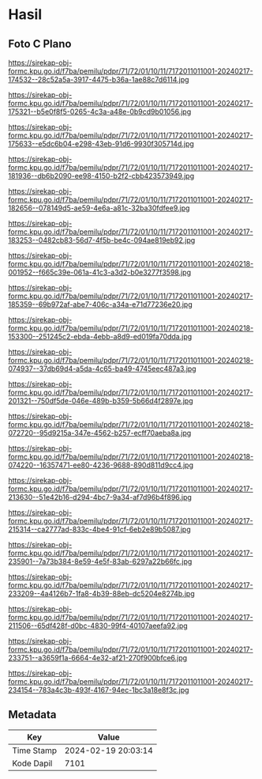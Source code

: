 # Hasil

## Foto C Plano

https://sirekap-obj-formc.kpu.go.id/f7ba/pemilu/pdpr/71/72/01/10/11/7172011011001-20240217-174532--28c52a5a-3917-4475-b36a-1ae88c7d6114.jpg

https://sirekap-obj-formc.kpu.go.id/f7ba/pemilu/pdpr/71/72/01/10/11/7172011011001-20240217-175321--b5e0f8f5-0265-4c3a-a48e-0b9cd9b01056.jpg

https://sirekap-obj-formc.kpu.go.id/f7ba/pemilu/pdpr/71/72/01/10/11/7172011011001-20240217-175633--e5dc6b04-e298-43eb-91d6-9930f305714d.jpg

https://sirekap-obj-formc.kpu.go.id/f7ba/pemilu/pdpr/71/72/01/10/11/7172011011001-20240217-181936--db6b2090-ee98-4150-b2f2-cbb423573949.jpg

https://sirekap-obj-formc.kpu.go.id/f7ba/pemilu/pdpr/71/72/01/10/11/7172011011001-20240217-182656--078149d5-ae59-4e6a-a81c-32ba30fdfee9.jpg

https://sirekap-obj-formc.kpu.go.id/f7ba/pemilu/pdpr/71/72/01/10/11/7172011011001-20240217-183253--0482cb83-56d7-4f5b-be4c-094ae819eb92.jpg

https://sirekap-obj-formc.kpu.go.id/f7ba/pemilu/pdpr/71/72/01/10/11/7172011011001-20240218-001952--f665c39e-061a-41c3-a3d2-b0e3277f3598.jpg

https://sirekap-obj-formc.kpu.go.id/f7ba/pemilu/pdpr/71/72/01/10/11/7172011011001-20240217-185359--69b972af-abe7-406c-a34a-e71d77236e20.jpg

https://sirekap-obj-formc.kpu.go.id/f7ba/pemilu/pdpr/71/72/01/10/11/7172011011001-20240218-153300--251245c2-ebda-4ebb-a8d9-ed019fa70dda.jpg

https://sirekap-obj-formc.kpu.go.id/f7ba/pemilu/pdpr/71/72/01/10/11/7172011011001-20240218-074937--37db69d4-a5da-4c65-ba49-4745eec487a3.jpg

https://sirekap-obj-formc.kpu.go.id/f7ba/pemilu/pdpr/71/72/01/10/11/7172011011001-20240217-201321--750df5de-046e-489b-b359-5b66d4f2897e.jpg

https://sirekap-obj-formc.kpu.go.id/f7ba/pemilu/pdpr/71/72/01/10/11/7172011011001-20240218-072720--95d9215a-347e-4562-b257-ecff70aeba8a.jpg

https://sirekap-obj-formc.kpu.go.id/f7ba/pemilu/pdpr/71/72/01/10/11/7172011011001-20240218-074220--16357471-ee80-4236-9688-890d811d9cc4.jpg

https://sirekap-obj-formc.kpu.go.id/f7ba/pemilu/pdpr/71/72/01/10/11/7172011011001-20240217-213630--51e42b16-d294-4bc7-9a34-af7d96b4f896.jpg

https://sirekap-obj-formc.kpu.go.id/f7ba/pemilu/pdpr/71/72/01/10/11/7172011011001-20240217-215314--ca2777ad-833c-4be4-91cf-6eb2e89b5087.jpg

https://sirekap-obj-formc.kpu.go.id/f7ba/pemilu/pdpr/71/72/01/10/11/7172011011001-20240217-235901--7a73b384-8e59-4e5f-83ab-6297a22b66fc.jpg

https://sirekap-obj-formc.kpu.go.id/f7ba/pemilu/pdpr/71/72/01/10/11/7172011011001-20240217-233209--4a4126b7-1fa8-4b39-88eb-dc5204e8274b.jpg

https://sirekap-obj-formc.kpu.go.id/f7ba/pemilu/pdpr/71/72/01/10/11/7172011011001-20240217-211506--65df428f-d0bc-4830-99f4-40107aeefa92.jpg

https://sirekap-obj-formc.kpu.go.id/f7ba/pemilu/pdpr/71/72/01/10/11/7172011011001-20240217-233751--a3659f1a-6664-4e32-af21-270f900bfce6.jpg

https://sirekap-obj-formc.kpu.go.id/f7ba/pemilu/pdpr/71/72/01/10/11/7172011011001-20240217-234154--783a4c3b-493f-4167-94ec-1bc3a18e8f3c.jpg


## Metadata

| Key        | Value               |
| ---------- | ------------------- |
| Time Stamp | 2024-02-19 20:03:14 |
| Kode Dapil | 7101                |



